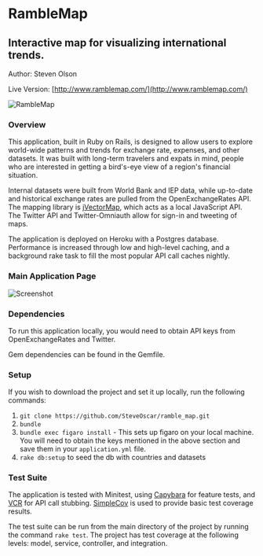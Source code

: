 # RambleMap
## Interactive map for visualizing international trends.

Author: Steven Olson

Live Version: [http://www.ramblemap.com/](http://www.ramblemap.com/)  
  
![RambleMap](http://g.recordit.co/75PxAkj6hv.gif)

### Overview

This application, built in Ruby on Rails, is designed to allow users to explore world-wide patterns and trends for exchange rate, expenses, and other datasets. It was built with long-term travelers and expats in mind, people who are interested in getting a bird's-eye view of a region's financial situation.  

Internal datasets were built from World Bank and IEP data, while up-to-date and historical exchange rates are pulled from the OpenExchangeRates API. The mapping library is [jVectorMap](http://jvectormap.com/), which acts as a local JavaScript API. The Twitter API and Twitter-Omniauth allow for sign-in and tweeting of maps.

The application is deployed on Heroku with a Postgres database. Performance is increased through low and high-level caching, and a background rake task to fill the most popular API call caches nightly.

### Main Application Page

![Screenshot](http://i.imgur.com/zHZPOfp.png)

### Dependencies

To run this application locally, you would need to obtain API keys from OpenExchangeRates and Twitter.

Gem dependencies can be found in the Gemfile.

### Setup

If you wish to download the project and set it up locally, run the following commands:

1. `git clone https://github.com/SteveOscar/ramble_map.git`
2. `bundle`
3. `bundle exec figaro install` - This sets up figaro on your local machine. You will need to obtain the keys mentioned in the above section and save them in your `application.yml` file.
4. `rake db:setup` to seed the db with countries and datasets

### Test Suite

The application is tested with Minitest, using [Capybara](https://github.com/jnicklas/capybara) for feature tests, and [VCR](https://github.com/vcr/vcr) for API call stubbing. [SimpleCov](https://github.com/colszowka/simplecov) is used to provide basic test coverage results.

The test suite can be run from the main directory of the project by running the command `rake test`. The project has test coverage at the following levels: model, service, controller, and integration.
